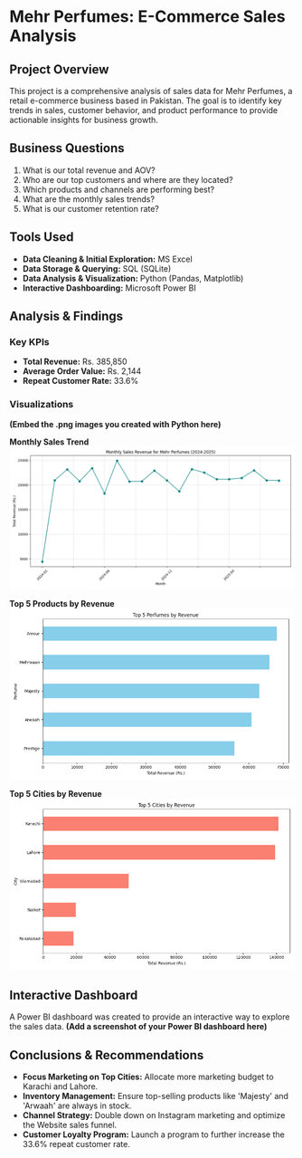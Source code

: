# Mehr Perfumes: E-Commerce Sales Analysis

## Project Overview
This project is a comprehensive analysis of sales data for Mehr Perfumes, a retail e-commerce business based in Pakistan. The goal is to identify key trends in sales, customer behavior, and product performance to provide actionable insights for business growth.

## Business Questions
1. What is our total revenue and AOV?
2. Who are our top customers and where are they located?
3. Which products and channels are performing best?
4. What are the monthly sales trends?
5. What is our customer retention rate?

## Tools Used
- **Data Cleaning & Initial Exploration:** MS Excel
- **Data Storage & Querying:** SQL (SQLite)
- **Data Analysis & Visualization:** Python (Pandas, Matplotlib)
- **Interactive Dashboarding:** Microsoft Power BI

## Analysis & Findings
### Key KPIs
- **Total Revenue:** Rs. 385,850
- **Average Order Value:** Rs. 2,144
- **Repeat Customer Rate:** 33.6%

### Visualizations
**(Embed the .png images you created with Python here)**

**Monthly Sales Trend**
![Monthly Sales](06_reports/monthly_sales.png)

**Top 5 Products by Revenue**
![Top Products](06_reports/top_products.png)

**Top 5 Cities by Revenue**
![City Revenue](06_reports/city_revenue.png)

## Interactive Dashboard
A Power BI dashboard was created to provide an interactive way to explore the sales data. 
**(Add a screenshot of your Power BI dashboard here)**

## Conclusions & Recommendations
- **Focus Marketing on Top Cities:** Allocate more marketing budget to Karachi and Lahore.
- **Inventory Management:** Ensure top-selling products like 'Majesty' and 'Arwaah' are always in stock.
- **Channel Strategy:** Double down on Instagram marketing and optimize the Website sales funnel.
- **Customer Loyalty Program:** Launch a program to further increase the 33.6% repeat customer rate.
